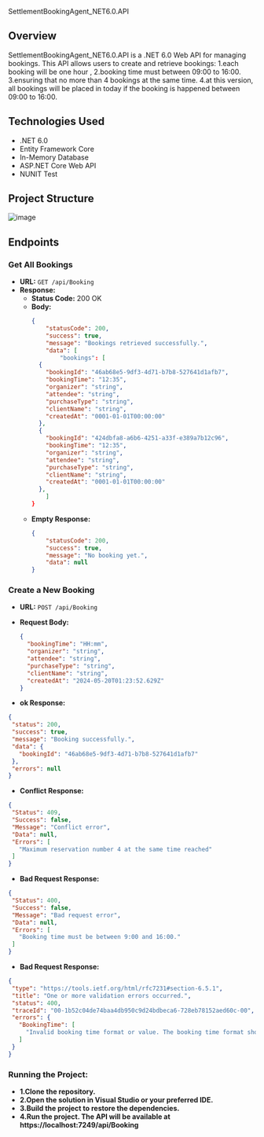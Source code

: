  SettlementBookingAgent_NET6.0.API

## Overview

SettlementBookingAgent_NET6.0.API is a .NET 6.0 Web API for managing bookings. 
This API allows users to create and retrieve bookings:
1.each booking will be one hour ,
2.booking time must between 09:00 to 16:00.
3.ensuring that no more than 4 bookings at the same time.
4.at this version, all bookings will be placed in today if the booking is happened between 09:00 to 16:00.

## Technologies Used

- .NET 6.0
- Entity Framework Core
- In-Memory Database
- ASP.NET Core Web API
- NUNIT Test

## Project Structure

![image](https://github.com/57tannerpl/BookingAgentSystem_NET6.0/assets/170209495/469f8a83-1475-47a4-94b3-a2a1a7125bef)

## Endpoints

### Get All Bookings

- **URL:** `GET /api/Booking`
- **Response:**
  - **Status Code:** 200 OK
  - **Body:**
    ```json
    {
        "statusCode": 200,
        "success": true,
        "message": "Bookings retrieved successfully.",
        "data": [
            "bookings": [
      {
        "bookingId": "46ab68e5-9df3-4d71-b7b8-527641d1afb7",
        "bookingTime": "12:35",
        "organizer": "string",
        "attendee": "string",
        "purchaseType": "string",
        "clientName": "string",
        "createdAt": "0001-01-01T00:00:00"
      },
      {
        "bookingId": "424dbfa8-a6b6-4251-a33f-e389a7b12c96",
        "bookingTime": "12:35",
        "organizer": "string",
        "attendee": "string",
        "purchaseType": "string",
        "clientName": "string",
        "createdAt": "0001-01-01T00:00:00"
      },
        ]
    }
    ```
  - **Empty Response:**
    ```json
    {
        "statusCode": 200,
        "success": true,
        "message": "No booking yet.",
        "data": null
    }
    ```

### Create a New Booking

- **URL:** `POST /api/Booking`
- **Request Body:**
  ```json
  {
    "bookingTime": "HH:mm",
    "organizer": "string",
    "attendee": "string",
    "purchaseType": "string",
    "clientName": "string",
    "createdAt": "2024-05-20T01:23:52.629Z"
  }
  ```

 - **ok Response:**
 ```json
{
  "status": 200,
  "success": true,
  "message": "Booking successfully.",
  "data": {
    "bookingId": "46ab68e5-9df3-4d71-b7b8-527641d1afb7"
  },
  "errors": null
}
```
- **Conflict Response:**
 ```json
{
  "Status": 409,
  "Success": false,
  "Message": "Conflict error",
  "Data": null,
  "Errors": [
    "Maximum reservation number 4 at the same time reached"
  ]
}
```
- **Bad Request Response:**
 ```json
{
  "Status": 400,
  "Success": false,
  "Message": "Bad request error",
  "Data": null,
  "Errors": [
    "Booking time must be between 9:00 and 16:00."
  ]
}
```
- **Bad Request Response:**
 ```json
{
  "type": "https://tools.ietf.org/html/rfc7231#section-6.5.1",
  "title": "One or more validation errors occurred.",
  "status": 400,
  "traceId": "00-1b52c04de74baa4db950c9d24bdbeca6-728eb78152aed60c-00",
  "errors": {
    "BookingTime": [
      "Invalid booking time format or value. The booking time format should be 'HH:MM' like '09:30' and in full half-hour format (e.g., 9:00, 9:30, 10:00, etc.)."
    ]
  }
}
```

### Running the Project:
- **1.Clone the repository.**
- **2.Open the solution in Visual Studio or your preferred IDE.**
- **3.Build the project to restore the dependencies.**
- **4.Run the project. The API will be available at https://localhost:7249/api/Booking**
